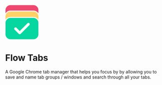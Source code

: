 ![Flow Tabs](https://github.com/mrapogee/flowtabs/raw/master/flowtabs-logo.png)

# Flow Tabs

A Google Chrome tab manager that helps you focus by by allowing you to save and name tab groups / windows and search through all your tabs.
